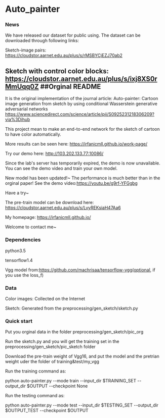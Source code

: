 # Auto_painter
### News
We have released our dataset for public using.
The dataset can be downloaded through following links: 

Sketch-image pairs: https://cloudstor.aarnet.edu.au/plus/s/rMSBYCjEZJ70ab2

Sketch with control color blocks: https://cloudstor.aarnet.edu.au/plus/s/ixj8XS0rMmUqq0Z
##Orginal README
---------------------------------------------------------------------------
It is the original implementation of the journal article:
Auto-painter: Cartoon image generation from sketch by using conditional Wasserstein generative adversarial networks
https://www.sciencedirect.com/science/article/pii/S0925231218306209?via%3Dihub

This project mean to make an end-to-end network for the sketch of cartoon to have color automatically.

More results can be seen here: https://irfanicmll.github.io/work-page/

Try our demo here: http://103.202.133.77:10086/

Since the lab's server has temporarily expired, the demo is now unavailable. You can see the demo video and train your own model.

New model has been updated!~ The performance is much better than in the orginal paper! See the demo video:https://youtu.be/g9rf-YFGgbg

Have a try~

The pre-train model can be download here: https://cloudstor.aarnet.edu.au/plus/s/LvyREKsiaH47Aa6

My homepage: https://irfanicmll.github.io/

Welcome to contact me~


### Dependencies

python3.5

tensorflow1.4

Vgg model from:https://github.com/machrisaa/tensorflow-vgg(optional, if you use the loss_f)

### Data
Color images: Collected on the Internet

Sketch: Generated from the preprocessing/gen_sketch/sketch.py


### Quick start

Put you orginal data in the folder preprocessing/gen_sketch/pic_org 

Run the sketch.py and you will get the training set in the preprocessing/gen_sketch/pic_sketch folder

Download the pre-train weight of Vgg16, and put the model and the pretrian weight uder the folder of training&test/my_vgg

Run the training command as:

python auto-painter.py --mode train --input_dir $TRAINING_SET --output_dir $OUTPUT --checkpoint None

Run the testing command as:

python auto-painter.py --mode test --input_dir $TESTING_SET --output_dir $OUTPUT_TEST --checkpoint $OUTPUT

